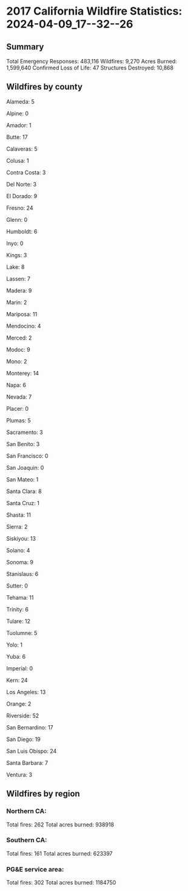# 2017 California Wildfire Statistics: 2024-04-09_17--32--26

## Summary

Total Emergency Responses: 483,116
Wildfires: 9,270
Acres Burned: 1,599,640
Confirmed Loss of Life: 47
Structures Destroyed: 10,868


## Wildfires by county

Alameda: 5

Alpine: 0

Amador: 1

Butte: 17

Calaveras: 5

Colusa: 1

Contra Costa: 3

Del Norte: 3

El Dorado: 9

Fresno: 24

Glenn: 0

Humboldt: 6

Inyo: 0

Kings: 3

Lake: 8

Lassen: 7

Madera: 9

Marin: 2

Mariposa: 11

Mendocino: 4

Merced: 2

Modoc: 9

Mono: 2

Monterey: 14

Napa: 6

Nevada: 7

Placer: 0

Plumas: 5

Sacramento: 3

San Benito: 3

San Francisco: 0

San Joaquin: 0

San Mateo: 1

Santa Clara: 8

Santa Cruz: 1

Shasta: 11

Sierra: 2

Siskiyou: 13

Solano: 4

Sonoma: 9

Stanislaus: 6

Sutter: 0

Tehama: 11

Trinity: 6

Tulare: 12

Tuolumne: 5

Yolo: 1

Yuba: 6

Imperial: 0

Kern: 24

Los Angeles: 13

Orange: 2

Riverside: 52

San Bernardino: 17

San Diego: 19

San Luis Obispo: 24

Santa Barbara: 7

Ventura: 3

## Wildfires by region

### Northern CA:
Total fires: 262
Total acres burned: 938918

### Southern CA:
Total fires: 161
Total acres burned: 623397

### PG&E service area:
Total fires: 302
Total acres burned: 1184750

